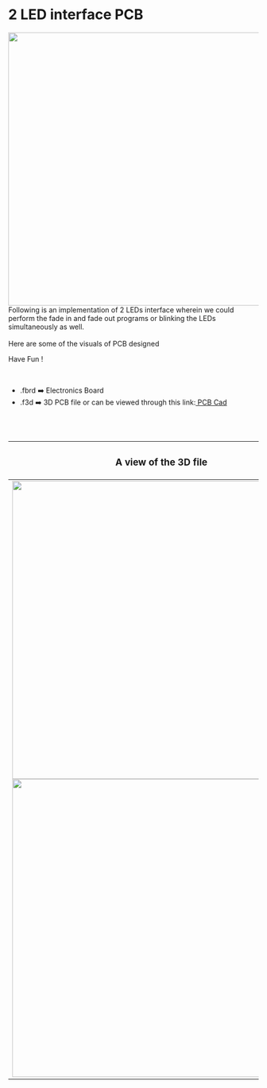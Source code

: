 <h1>2 LED interface PCB</h1>

<div>
   <img width=550 align=right src="https://github.com/Curovearth/Dive-into-Electronics/blob/main/PCB%20Designs/23-Two%20LED%20interface/img1.png"/>
   <p>Following is an implementation of 2 LEDs interface wherein we could perform the fade in and fade out programs or blinking the LEDs simultaneously as well.
  <br><br>Here are some of the visuals of PCB designed<br>
        
   Have Fun !
  </p>
<br>

   - .fbrd ➡️ Electronics Board
   - .f3d  ➡️ 3D PCB file or can be viewed through this link:<a href="https://a360.co/3Ja0xJF"> PCB Cad</a>
   
   
<br> <br> 
<div align=center>
   
| <h3>A view of the 3D file</h2> | <h3>Schematic Diagram for PCB</h3> |      
| --- | --- |
| <img width=600 align=center src="https://github.com/Curovearth/Dive-into-Electronics/blob/main/PCB%20Designs/23-Two%20LED%20interface/img2.png"/><br><img width=600 align=center src="https://github.com/Curovearth/Dive-into-Electronics/blob/main/PCB%20Designs/23-Two%20LED%20interface/img3.png"/> |    <img width="400" src="https://github.com/Curovearth/Dive-into-Electronics/blob/main/PCB%20Designs/23-Two%20LED%20interface/PCB%20view.png"> | 
 
</div>

 
